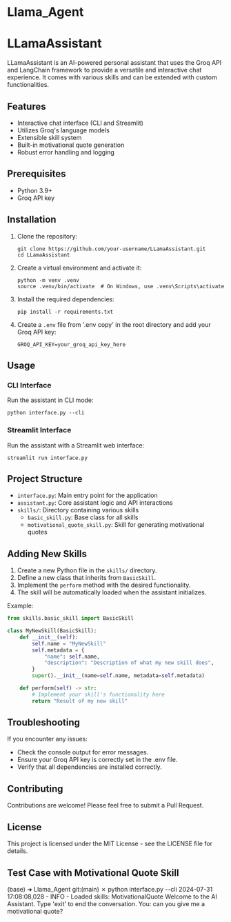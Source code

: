 
# Llama_Agent

# LLamaAssistant

LLamaAssistant is an AI-powered personal assistant that uses the Groq API and LangChain framework to provide a versatile and interactive chat experience. It comes with various skills and can be extended with custom functionalities.

## Features

- Interactive chat interface (CLI and Streamlit)
- Utilizes Groq's language models
- Extensible skill system
- Built-in motivational quote generation
- Robust error handling and logging

## Prerequisites

- Python 3.9+
- Groq API key

## Installation

1. Clone the repository:
   ```
   git clone https://github.com/your-username/LLamaAssistant.git
   cd LLamaAssistant
   ```
2. Create a virtual environment and activate it:
   ```
   python -m venv .venv
   source .venv/bin/activate  # On Windows, use .venv\Scripts\activate
   ```
3. Install the required dependencies:
   ```
   pip install -r requirements.txt
   ```
4. Create a `.env` file from '.env copy' in the root directory and add your Groq API key:
   ```
   GROQ_API_KEY=your_groq_api_key_here
   ```
## Usage

### CLI Interface

Run the assistant in CLI mode:
```
python interface.py --cli
```
### Streamlit Interface

Run the assistant with a Streamlit web interface:
```
streamlit run interface.py
```
## Project Structure

- `interface.py`: Main entry point for the application
- `assistant.py`: Core assistant logic and API interactions
- `skills/`: Directory containing various skills
  - `basic_skill.py`: Base class for all skills
  - `motivational_quote_skill.py`: Skill for generating motivational quotes

## Adding New Skills

1. Create a new Python file in the `skills/` directory.
2. Define a new class that inherits from `BasicSkill`.
3. Implement the `perform` method with the desired functionality.
4. The skill will be automatically loaded when the assistant initializes.

Example:

```python
from skills.basic_skill import BasicSkill

class MyNewSkill(BasicSkill):
    def __init__(self):
        self.name = "MyNewSkill"
        self.metadata = {
            "name": self.name,
            "description": "Description of what my new skill does",
        }
        super().__init__(name=self.name, metadata=self.metadata)

    def perform(self) -> str:
        # Implement your skill's functionality here
        return "Result of my new skill"
```
## Troubleshooting

If you encounter any issues:

- Check the console output for error messages.
- Ensure your Groq API key is correctly set in the .env file.
- Verify that all dependencies are installed correctly.

## Contributing

Contributions are welcome! Please feel free to submit a Pull Request.

## License

This project is licensed under the MIT License - see the LICENSE file for details.

## Test Case with Motivational Quote Skill

(base) ➜  Llama_Agent git:(main) ✗ python interface.py --cli
2024-07-31 17:08:08,028 - INFO - Loaded skills: MotivationalQuote
Welcome to the AI Assistant. Type 'exit' to end the conversation.
You: can you give me a motivational quote?
